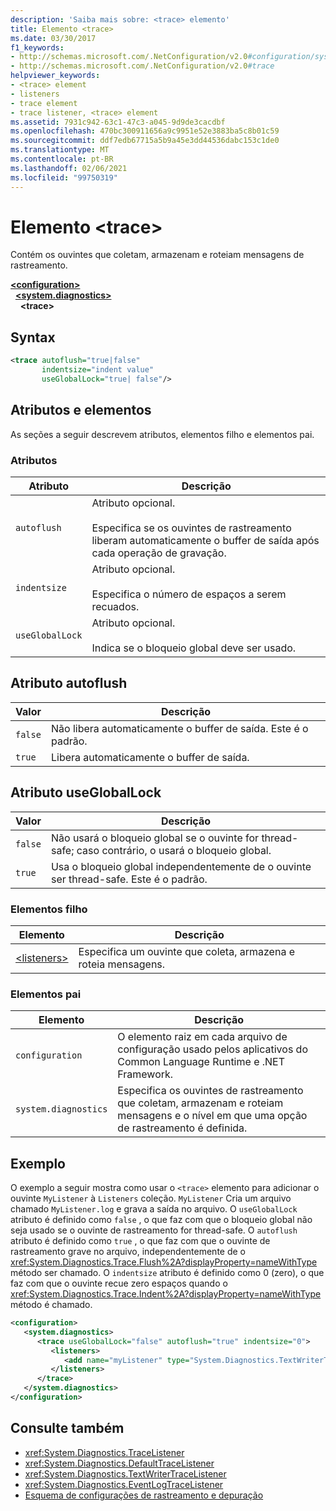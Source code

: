 ```yaml
---
description: 'Saiba mais sobre: <trace> elemento'
title: Elemento <trace>
ms.date: 03/30/2017
f1_keywords:
- http://schemas.microsoft.com/.NetConfiguration/v2.0#configuration/system.diagnostics/trace
- http://schemas.microsoft.com/.NetConfiguration/v2.0#trace
helpviewer_keywords:
- <trace> element
- listeners
- trace element
- trace listener, <trace> element
ms.assetid: 7931c942-63c1-47c3-a045-9d9de3cacdbf
ms.openlocfilehash: 470bc300911656a9c9951e52e3883ba5c8b01c59
ms.sourcegitcommit: ddf7edb67715a5b9a45e3dd44536dabc153c1de0
ms.translationtype: MT
ms.contentlocale: pt-BR
ms.lasthandoff: 02/06/2021
ms.locfileid: "99750319"
---
```

# <a name="trace-element"></a>Elemento \<trace>

Contém os ouvintes que coletam, armazenam e roteiam mensagens de rastreamento.  
  
[**\<configuration>**](../configuration-element.md)  
&nbsp;&nbsp;[**\<system.diagnostics>**](system-diagnostics-element.md)  
&nbsp;&nbsp;&nbsp;&nbsp;**\<trace>**  
  
## <a name="syntax"></a>Syntax  
  
```xml  
<trace autoflush="true|false"
       indentsize="indent value"  
       useGlobalLock="true| false"/>  
```  
  
## <a name="attributes-and-elements"></a>Atributos e elementos  

 As seções a seguir descrevem atributos, elementos filho e elementos pai.  
  
### <a name="attributes"></a>Atributos  
  
|Atributo|Descrição|  
|---------------|-----------------|  
|`autoflush`|Atributo opcional.<br /><br /> Especifica se os ouvintes de rastreamento liberam automaticamente o buffer de saída após cada operação de gravação.|  
|`indentsize`|Atributo opcional.<br /><br /> Especifica o número de espaços a serem recuados.|  
|`useGlobalLock`|Atributo opcional.<br /><br /> Indica se o bloqueio global deve ser usado.|  
  
## <a name="autoflush-attribute"></a>Atributo autoflush  
  
|Valor|Descrição|  
|-----------|-----------------|  
|`false`|Não libera automaticamente o buffer de saída. Este é o padrão.|  
|`true`|Libera automaticamente o buffer de saída.|  
  
## <a name="usegloballock-attribute"></a>Atributo useGlobalLock  
  
|Valor|Descrição|  
|-----------|-----------------|  
|`false`|Não usará o bloqueio global se o ouvinte for thread-safe; caso contrário, o usará o bloqueio global.|  
|`true`|Usa o bloqueio global independentemente de o ouvinte ser thread-safe. Este é o padrão.|  
  
### <a name="child-elements"></a>Elementos filho  
  
|Elemento|Descrição|  
|-------------|-----------------|  
|[\<listeners>](listeners-element-for-trace.md)|Especifica um ouvinte que coleta, armazena e roteia mensagens.|  
  
### <a name="parent-elements"></a>Elementos pai  
  
|Elemento|Descrição|  
|-------------|-----------------|  
|`configuration`|O elemento raiz em cada arquivo de configuração usado pelos aplicativos do Common Language Runtime e .NET Framework.|  
|`system.diagnostics`|Especifica os ouvintes de rastreamento que coletam, armazenam e roteiam mensagens e o nível em que uma opção de rastreamento é definida.|  
  
## <a name="example"></a>Exemplo  

 O exemplo a seguir mostra como usar o `<trace>` elemento para adicionar o ouvinte `MyListener` à `Listeners` coleção. `MyListener` Cria um arquivo chamado `MyListener.log` e grava a saída no arquivo. O `useGlobalLock` atributo é definido como `false` , o que faz com que o bloqueio global não seja usado se o ouvinte de rastreamento for thread-safe. O `autoflush` atributo é definido como `true` , o que faz com que o ouvinte de rastreamento grave no arquivo, independentemente de o <xref:System.Diagnostics.Trace.Flush%2A?displayProperty=nameWithType> método ser chamado. O `indentsize` atributo é definido como 0 (zero), o que faz com que o ouvinte recue zero espaços quando o <xref:System.Diagnostics.Trace.Indent%2A?displayProperty=nameWithType> método é chamado.  
  
```xml  
<configuration>  
   <system.diagnostics>  
      <trace useGlobalLock="false" autoflush="true" indentsize="0">  
         <listeners>  
            <add name="myListener" type="System.Diagnostics.TextWriterTraceListener, system version=1.0.3300.0, Culture=neutral, PublicKeyToken=b77a5c561934e089" initializeData="c:\myListener.log" />  
         </listeners>  
      </trace>  
   </system.diagnostics>  
</configuration>  
```  
  
## <a name="see-also"></a>Consulte também

- <xref:System.Diagnostics.TraceListener>
- <xref:System.Diagnostics.DefaultTraceListener>
- <xref:System.Diagnostics.TextWriterTraceListener>
- <xref:System.Diagnostics.EventLogTraceListener>
- [Esquema de configurações de rastreamento e depuração](index.md)
